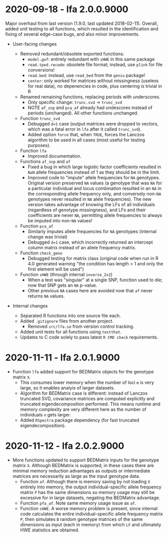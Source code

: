 # 2020-09-18 - lfa 2.0.0.9000

Major overhaul from last version (1.9.0, last updated 2018-02-11).
Overall, added unit testing to all functions, which resulted in the identification and fixing of several edge-case bugs, and also minor improvements.

- User-facing changes
  - Removed redundant/obsolete exported functions:
    - `model.gof`: entirely redundant with `sHWE` in this same package
    - `read.tped.recode`: obsolete file format; instead, use `plink` for file conversions!
    - `read.bed`: instead, use `read_bed` from the `genio` package!
	- `center`: only worked for matrices without missingness (useless for real data), no depenencies in code, plus centering is trivial in R
  - Renamed remaining functions, replacing periods with underscores.
    - Only specific change: `trunc.svd` -> `trunc_svd`
	- NOTE `af_snp` and `pca_af` already had undescores instead of periods (unchanged).
	  All other functions unchanged.
  - Function `trunc_svd`
    - Debugged `d=1` case (output matrices were dropped to vectors, which was a fatal error in `lfa` after it called `trunc_svd`).
    - Added option `force` that, when `TRUE`, forces the Lanczos algorithm to be used in all cases (most useful for testing purposes).
  - Function `lfa`
    - Improved documentation.
  - Functions `af_snp` and `af`
	- Fixed a bug in which large logistic factor coefficients resulted in `NaN` allele frequencies instead of 1 as they should be in the limit.
    - Improved code to "impute" allele frequencies for `NA` genotypes.
      Original version preserved `NA` values (a genotype that was `NA` for a particular individual and locus combination resulted in an `NA` in the corresponding allele frequency only, and conversely non-`NA` genotypes never resulted in `NA` alele frequencies).
	  The new version takes advantage of knowing the LFs of all individuals (regardless of genotype missingness), and LFs and their coefficients are never `NA`, permitting allele frequencies to always be imputed into non-`NA` values!
  - Function `pca_af`
    - Similarly imputes allele frequencies for `NA` genotypes (internal change was trivial)
	- Debugged `d=1` case, which incorrectly returned an intercept column matrix instead of an allele frequency matrix.
  - Function `check_geno`
    - Debugged testing for matrix class (original code when run in R 4.0 generated warning "the condition has length > 1 and only the first element will be used")
  - Function `sHWE` (through internal `inverse_2x2`)
    - When a test was "singular" at a single SNP, function used to die; now that SNP gets an `NA` p-value.
	- Other previous `NA` cases here are avoided now that `af` never returns `NA` values.

- Internal changes
  - Separated R functions into one source file each.
  - Added `.gitignore` files from another project.
    - Removed `src/lfa.so` from version control tracking.
  - Added unit tests for all functions using `testthat`.
  - Updates to C code solely to pass latest `R CMD check` requirements.

# 2020-11-11 - lfa 2.0.1.9000

- Function `lfa` added support for BEDMatrix objects for the genotype matrix `X`.
  - This consumes lower memory when the number of loci `m` is very large, so it enables analyis of larger datasets.
  - Algorithm for BEDMatrix case is different: instead of Lanczos truncated SVD, covariance matrices are computed explicitly and truncated eigendecomposition performed.  This means runtime and memory complexity are very different here as the number of individuals `n` gets larger.
  - Added `RSpectra` package dependency (for fast truncated eigendecomposition).

# 2020-11-12 - lfa 2.0.2.9000

- More functions updated to support BEDMatrix inputs for the genotype matrix `X`.  Although BEDMatrix is supported, in these cases there are minimal memory reduction advantages as outputs or intermediate matrices are necessarily as large as the input genotype data.
  - Function `af`.  Although there is memory saving by not loading `X` entirely into memory, the output individual-specific allele frequency matrix `P` has the same dimensions so memory usage may still be excessive for in large datasets, negating the BEDMatrix advantage.
  - Function `pfa_af`.  Note same memory usage issue as `af`.
  - Function `sHWE`.  A worse memory problem is present, since internal code calculates the entire individual-specific allele frequency matrix `P`, then simulates `B` random genotype matrices of the same dimensions as input (each in memory) from which `LF` and ultimately HWE statistics are obtained.
